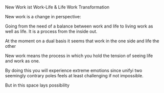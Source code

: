 New Work ist Work-Life & Life Work Transformation


New work is a change in perspective:

Going from the need of a balance between work and life to living work as well as life.
It is a process from the inside out.

At the moment on a dual basis it seems that work in the one side and life the other

New work means the process in which  you hold the tension of seeing life and work as one.

By doing this you will experience extreme emotions since unifyi two seemingly contrary poles feels at least challenging if not impossible.

But in this space lays possibility
